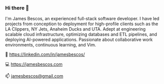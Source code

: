 ### Hi there 👋

I'm James Bescos, an experienced full-stack software developer. I have led projects from conception to 
deployment for high-profile clients such as the LA Clippers, NY Jets, Anaheim Ducks and UTA. Adept at 
engineering scalable cloud infrastructure, optimizing databases and ETL pipelines, and deploying AI-powered 
applications. Passionate about collaborative work environments, continuous learning, and Vim.

:busts_in_silhouette: https://linkedin.com/in/jamesbescos/

:computer: https://jamesbescos.com

:mailbox: jamesbescos@gmail.com

